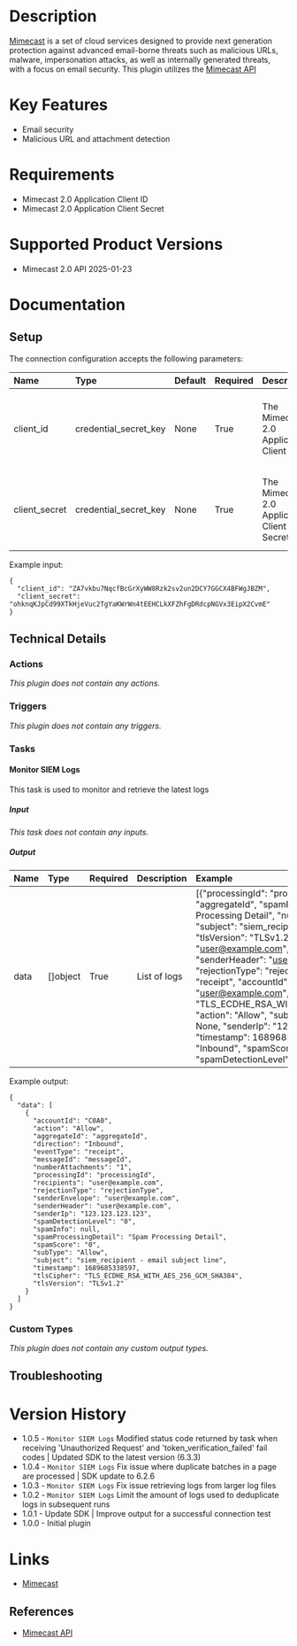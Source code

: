 # Description

[Mimecast](https://www.mimecast.com) is a set of cloud services designed to provide next generation protection against advanced email-borne threats such as malicious URLs, malware, impersonation attacks, as well as internally generated threats, with a focus on email security. This plugin utilizes the [Mimecast API](https://www.mimecast.com/developer/documentation)

# Key Features

* Email security
* Malicious URL and attachment detection

# Requirements

* Mimecast 2.0 Application Client ID
* Mimecast 2.0 Application Client Secret

# Supported Product Versions

* Mimecast 2.0 API 2025-01-23

# Documentation

## Setup

The connection configuration accepts the following parameters:  

|Name|Type|Default|Required|Description|Enum|Example|Placeholder|Tooltip|
| :--- | :--- | :--- | :--- | :--- | :--- | :--- | :--- | :--- |
|client_id|credential_secret_key|None|True|The Mimecast 2.0 Application Client ID|None|ZA7vkbu7NqcfBcGrXyWW8Rzk2sv2un2DCY7GGCX4BFWgJBZM|Client ID|Enter the Client ID obtained from the Mimecast 2.0 API Application|
|client_secret|credential_secret_key|None|True|The Mimecast 2.0 Application Client Secret|None|ohknqKJpCd99XTkHjeVuc2TgYaKWrWn4tEEHCLkXFZhFgDRdcpNGVx3EipX2CvmE|Client Secret|Enter the Client ID obtained from the Mimecast 2.0 API Application|

Example input:

```
{
  "client_id": "ZA7vkbu7NqcfBcGrXyWW8Rzk2sv2un2DCY7GGCX4BFWgJBZM",
  "client_secret": "ohknqKJpCd99XTkHjeVuc2TgYaKWrWn4tEEHCLkXFZhFgDRdcpNGVx3EipX2CvmE"
}
```

## Technical Details

### Actions
  
*This plugin does not contain any actions.*
### Triggers
  
*This plugin does not contain any triggers.*
### Tasks


#### Monitor SIEM Logs

This task is used to monitor and retrieve the latest logs

##### Input
  
*This task does not contain any inputs.*

##### Output

|Name|Type|Required|Description|Example|
| :--- | :--- | :--- | :--- | :--- |
|data|[]object|True|List of logs|[{"processingId": "processingId", "aggregateId": "aggregateId", "spamProcessingDetail": "Spam Processing Detail", "numberAttachments": "1", "subject": "siem_recipient - email subject line", "tlsVersion": "TLSv1.2", "senderEnvelope": "user@example.com", "messageId": "messageId", "senderHeader": "user@example.com", "rejectionType": "rejectionType", "eventType": "receipt", "accountId": "C0A0", "recipients": "user@example.com", "tlsCipher": "TLS_ECDHE_RSA_WITH_AES_256_GCM_SHA384", "action": "Allow", "subType": "Allow", "spamInfo": None, "senderIp": "123.123.123.123", "timestamp": 1689685338597, "direction": "Inbound", "spamScore": "0", "spamDetectionLevel": "0"}]|
  
Example output:

```
{
  "data": [
    {
      "accountId": "C0A0",
      "action": "Allow",
      "aggregateId": "aggregateId",
      "direction": "Inbound",
      "eventType": "receipt",
      "messageId": "messageId",
      "numberAttachments": "1",
      "processingId": "processingId",
      "recipients": "user@example.com",
      "rejectionType": "rejectionType",
      "senderEnvelope": "user@example.com",
      "senderHeader": "user@example.com",
      "senderIp": "123.123.123.123",
      "spamDetectionLevel": "0",
      "spamInfo": null,
      "spamProcessingDetail": "Spam Processing Detail",
      "spamScore": "0",
      "subType": "Allow",
      "subject": "siem_recipient - email subject line",
      "timestamp": 1689685338597,
      "tlsCipher": "TLS_ECDHE_RSA_WITH_AES_256_GCM_SHA384",
      "tlsVersion": "TLSv1.2"
    }
  ]
}
```

### Custom Types
  
*This plugin does not contain any custom output types.*

## Troubleshooting


# Version History

* 1.0.5 - `Monitor SIEM Logs` Modified status code returned by task when receiving 'Unauthorized Request' and 'token_verification_failed' fail codes | Updated SDK to the latest version (6.3.3)
* 1.0.4 - `Monitor SIEM Logs` Fix issue where duplicate batches in a page are processed | SDK update to 6.2.6
* 1.0.3 - `Monitor SIEM Logs` Fix issue retrieving logs from larger log files
* 1.0.2 - `Monitor SIEM Logs` Limit the amount of logs used to deduplicate logs in subsequent runs
* 1.0.1 - Update SDK | Improve output for a successful connection test
* 1.0.0 - Initial plugin

# Links

* [Mimecast](http://mimecast.com)

## References

* [Mimecast API](https://www.mimecast.com/developer/documentation)